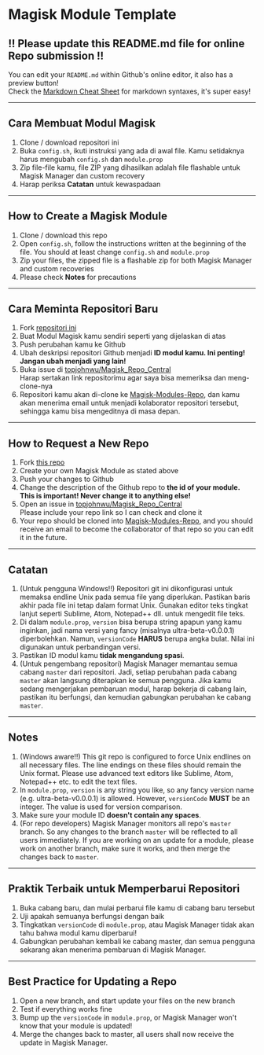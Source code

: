 # Magisk Module Template

## !! Please update this README.md file for online Repo submission !!
You can edit your `README.md` within Github's online editor, it also has a preview button!  
Check the [Markdown Cheat Sheet](https://github.com/adam-p/markdown-here/wiki/Markdown-Cheatsheet) for markdown syntaxes, it's super easy!

---

## Cara Membuat Modul Magisk
1. Clone / download repositori ini
2. Buka `config.sh`, ikuti instruksi yang ada di awal file. Kamu setidaknya harus mengubah `config.sh` dan `module.prop`
3. Zip file-file kamu, file ZIP yang dihasilkan adalah file flashable untuk Magisk Manager dan custom recovery
4. Harap periksa **Catatan** untuk kewaspadaan

---

## How to Create a Magisk Module
1. Clone / download this repo
2. Open `config.sh`, follow the instructions written at the beginning of the file. You should at least change `config.sh` and `module.prop`
3. Zip your files, the zipped file is a flashable zip for both Magisk Manager and custom recoveries
4. Please check **Notes** for precautions

---

## Cara Meminta Repositori Baru
1. Fork [repositori ini](https://github.com/topjohnwu/magisk-module-template)
2. Buat Modul Magisk kamu sendiri seperti yang dijelaskan di atas
3. Push perubahan kamu ke Github
4. Ubah deskripsi repositori Github menjadi **ID modul kamu. Ini penting! Jangan ubah menjadi yang lain!**
5. Buka issue di [topjohnwu/Magisk_Repo_Central](https://github.com/topjohnwu/Magisk_Repo_Central/issues/new)  
   Harap sertakan link repositorimu agar saya bisa memeriksa dan meng-clone-nya
6. Repositori kamu akan di-clone ke [Magisk-Modules-Repo](https://github.com/Magisk-Modules-Repo), dan kamu akan menerima email untuk menjadi kolaborator repositori tersebut, sehingga kamu bisa mengeditnya di masa depan.

---

## How to Request a New Repo
1. Fork [this repo](https://github.com/topjohnwu/magisk-module-template)
2. Create your own Magisk Module as stated above
3. Push your changes to Github
4. Change the description of the Github repo to **the id of your module. This is important! Never change it to anything else!**
5. Open an issue in [topjohnwu/Magisk_Repo_Central](https://github.com/topjohnwu/Magisk_Repo_Central/issues/new)  
   Please include your repo link so I can check and clone it
6. Your repo should be cloned into [Magisk-Modules-Repo](https://github.com/Magisk-Modules-Repo), and you should receive an email to become the collaborator of that repo so you can edit it in the future.

---

## Catatan
1. (Untuk pengguna Windows!!) Repositori git ini dikonfigurasi untuk memaksa endline Unix pada semua file yang diperlukan. Pastikan baris akhir pada file ini tetap dalam format Unix. Gunakan editor teks tingkat lanjut seperti Sublime, Atom, Notepad++ dll. untuk mengedit file teks.
2. Di dalam `module.prop`, `version` bisa berupa string apapun yang kamu inginkan, jadi nama versi yang fancy (misalnya ultra-beta-v0.0.0.1) diperbolehkan. Namun, `versionCode` **HARUS** berupa angka bulat. Nilai ini digunakan untuk perbandingan versi.
3. Pastikan ID modul kamu **tidak mengandung spasi**.
4. (Untuk pengembang repositori) Magisk Manager memantau semua cabang `master` dari repositori. Jadi, setiap perubahan pada cabang `master` akan langsung diterapkan ke semua pengguna. Jika kamu sedang mengerjakan pembaruan modul, harap bekerja di cabang lain, pastikan itu berfungsi, dan kemudian gabungkan perubahan ke cabang `master`.

---

## Notes
1. (Windows aware!!) This git repo is configured to force Unix endlines on all necessary files. The line endings on these files should remain the Unix format. Please use advanced text editors like Sublime, Atom, Notepad++ etc. to edit the text files.
2. In `module.prop`, `version` is any string you like, so any fancy version name (e.g. ultra-beta-v0.0.0.1) is allowed. However, `versionCode` **MUST** be an integer. The value is used for version comparison.
3. Make sure your module ID **doesn't contain any spaces**.
4. (For repo developers) Magisk Manager monitors all repo's `master` branch. So any changes to the branch `master` will be reflected to all users immediately. If you are working on an update for a module, please work on another branch, make sure it works, and then merge the changes back to `master`.

---

## Praktik Terbaik untuk Memperbarui Repositori
1. Buka cabang baru, dan mulai perbarui file kamu di cabang baru tersebut
2. Uji apakah semuanya berfungsi dengan baik
3. Tingkatkan `versionCode` di `module.prop`, atau Magisk Manager tidak akan tahu bahwa modul kamu diperbarui!
4. Gabungkan perubahan kembali ke cabang master, dan semua pengguna sekarang akan menerima pembaruan di Magisk Manager.

---

## Best Practice for Updating a Repo
1. Open a new branch, and start update your files on the new branch
2. Test if everything works fine
3. Bump up the `versionCode` in `module.prop`, or Magisk Manager won't know that your module is updated!
4. Merge the changes back to master, all users shall now receive the update in Magisk Manager.

